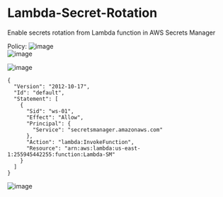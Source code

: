 # Lambda-Secret-Rotation
 Enable secrets rotation from Lambda function in AWS Secrets Manager

    
Policy:
![image](https://github.com/user-attachments/assets/1b33ef34-62f0-4a09-b88c-4646ea9fe71b)  
![image](https://github.com/user-attachments/assets/557dd15c-b26f-4ac8-bb8b-0cf68e5bc4ae)   

![image](https://github.com/user-attachments/assets/879a6d96-7211-44b5-b870-ce86fb8613c0)
```
{
  "Version": "2012-10-17",
  "Id": "default",
  "Statement": [
    {
      "Sid": "ws-01",
      "Effect": "Allow",
      "Principal": {
        "Service": "secretsmanager.amazonaws.com"
      },
      "Action": "lambda:InvokeFunction",
      "Resource": "arn:aws:lambda:us-east-1:255945442255:function:Lambda-SM"
    }
  ]
}
```   
![image](https://github.com/user-attachments/assets/d9d74196-2980-4adf-a6d9-4627df79c8b8)   




